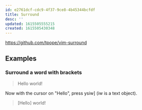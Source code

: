 ```yaml
---
id: e2761dcf-cdc9-4f37-9ce8-4b45344bcfdf
title: Surround
desc: ''
updated: 1615505555215
created: 1615505430348
---
```



https://github.com/tpope/vim-surround

## Examples

### Surround a word with brackets

> Hello world!

Now with the cursor on "Hello", press ysiw] (iw is a text object).

> [Hello] world!
